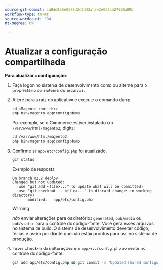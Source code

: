 ```yaml
---
source-git-commit: ca8dc855e0598d2c3d43afae2e055aa27035a09b
workflow-type: tm+mt
source-wordcount: '94'
ht-degree: 0%

---
```

# Atualizar a configuração compartilhada

**Para atualizar a configuração**:

1. Faça logon no sistema de desenvolvimento como ou alterne para o proprietário do sistema de arquivos.

1. Altere para a raiz do aplicativo e execute o comando dump.

   ```bash
   cd <Magento root dir>
   php bin/magento app:config:dump
   ```

   Por exemplo, se o Commerce estiver instalado em `/var/www/html/magento2`, digite:

   ```bash
   cd /var/www/html/magento2
   php bin/magento app:config:dump
   ```

1. Confirme se `app/etc/config.php` foi atualizado.

   ```bash
   git status
   ```

   Exemplo de resposta:

   ```
   On branch m2.2_deploy
   Changed but not updated:
     (use "git add <file>..." to update what will be committed)
     (use "git checkout -- <file>..." to discard changes in working directory)
          modified:   app/etc/config.php
   ```

   >[!WARNING]
   >
   >_não_ enviar alterações para os diretórios `generated`, `pub/media` ou `pub/static` para o controle do código-fonte. Você gera esses arquivos no sistema de build. O sistema de desenvolvimento deve ter código, temas e assim por diante que não estão prontos para uso no sistema de produção.

1. Fazer check-in das alterações em `app/etc/config.php` somente no controle do código-fonte.

   ```bash
   git add app/etc/config.php && git commit -m "Updated shared configuration" && git push mconfig m2.2_deploy
   ```
